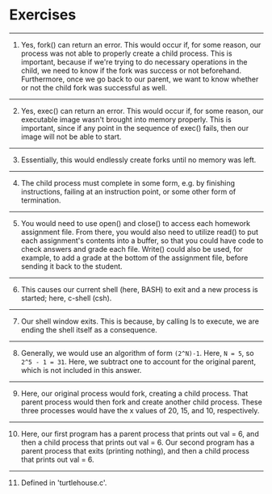 # Exercises
---
1) Yes, fork() can return an error. This would occur if, for some reason, our process was not able to properly create a child process. This is important, because if we're trying to do necessary operations in the child, we need to know if the fork was success or not beforehand. Furthermore, once we go back to our parent, we want to know whether or not the child fork was successful as well.
---
2) Yes, exec() can return an error. This would occur if, for some reason, our executable image wasn't brought into memory properly. This is important, since if any point in the sequence of exec() fails, then our image will not be able to start. 
---
3) Essentially, this would endlessly create forks until no memory was left.
---
4) The child process must complete in some form, e.g. by finishing instructions, failing at an instruction point, or some other form of termination.
---
5) You would need to use open() and close() to access each homework assignment file. From there, you would also need to utilize read() to put each assignment's contents into a buffer, so that you could have code to check answers and grade each file. Write() could also be used, for example, to add a grade at the bottom of the assignment file, before sending it back to the student.
---
6) This causes our current shell (here, BASH) to exit and a new process is started; here, c-shell (csh).
---
7) Our shell window exits. This is because, by calling ls to execute, we are ending the shell itself as a consequence.
---
8) Generally, we would use an algorithm of form ```(2^N)-1```. Here, ```N = 5```, so ```2^5 - 1 = 31```. Here, we subtract one to account for the original parent, which is not included in this answer.
---
9) Here, our original process would fork, creating a child process. That parent process would then fork and create another child process. These three processes would have the x values of 20, 15, and 10, respectively. 
---
10) Here, our first program has a parent process that prints out val = 6, and then a child process that prints out val = 6. Our second program has a parent process that exits (printing nothing), and then a child process that prints out val = 6. 
---
11) Defined in 'turtlehouse.c'. 
